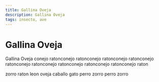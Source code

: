 ```yaml
---
title: Gallina Oveja
description: Gallina Oveja
tags: insecto, ave
---
```


# Gallina Oveja

Gallina Oveja conejo ratonconejo ratonconejo ratonconejo ratonconejo ratonconejo ratonconejo ratonconejo ratonconejo ratonconejo raton

zorro raton leon oveja caballo gato perro zorro perro zorro
